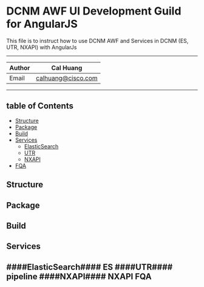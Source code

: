 DCNM AWF UI Development Guild for AngularJS
============================================
This file is to instruct how to use DCNM AWF and Services in DCNM (ES, UTR, NXAPI) with AngularJs
****
|Author|Cal Huang|
|---|---
|Email|calhuang@cisco.com
****
table of Contents
-------------------
* [Structure](#Structure)
* [Package](#Package)
* [Build](#Build)
* [Services](#Services)
  * [ElasticSearch](#ElasticSearch)
  * [UTR](#UTR)
  * [NXAPI](#NXAPI)
* [FQA](#FQA)

Structure
------------
Package
-----------
Build
--------
Services
-----------
####ElasticSearch####
ES
####UTR####
pipeline
####NXAPI####
NXAPI
FQA
-------
